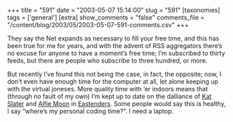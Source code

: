 +++
title = "591"
date = "2003-05-07 15:14:00"
slug = "591"
[taxonomies]
tags = ['general']
[extra]
show_comments = "false"
comments_file = "/content/blog/2003/05/2003-05-07-591-comments.csv"
+++

They say the Net expands as necessary to fill your free time, and this has been true for me for years, and with the advent of RSS aggregators there’s no excuse for anyone to have a moment’s free time; I’m subscribed to thirty feeds, but there are people who subscribe to three hundred, or more.

But recently I’ve found this not being the case, in fact, the opposite; now, I don’t even have enough time for the computer at all, let alone keeping up with the virtual joneses. More quality time with ‘er indoors means that (through no fault of my own) I’m kept up to date on the dalliance of [Kat Slater](http://www.bbc.co.uk/eastenders/characters/kat_s_biog.shtml) and [Alfie Moon](http://www.bbc.co.uk/eastenders/characters/alfie_m_biog.shtml) in [Eastenders](http://www.bbc.co.uk/eastenders/). Some people would say this is healthy, I say “where’s my personal coding time?”. I need a laptop.
